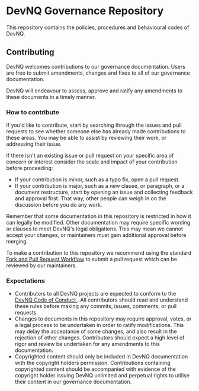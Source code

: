 # DevNQ Governance Repository

This repository contains the policies, procedures and behavioural codes
of DevNQ.

## Contributing

DevNQ welcomes contributions to our governance documentation. Users are
free to submit amendments, changes and fixes to all of our governance
documentation.

DevNQ will endeavour to assess, approve and ratify any amendments to
these documents in a timely manner.

### How to contribute

If you'd like to contribute, start by searching through the issues and
pull requests to see whether someone else has already made
contributions to these areas. You may be able to assist by reviewing
their work, or addressing their issue.

If there isn't an existing issue or pull request on your specific area
of concern or interest consider the scale and impact of your
contribution before proceeding:
- If your contribution is minor, such as a typo fix, open a
pull request.
- If your contribution is major, such as a new clause, or paragraph,
or a document restructure, start by opening an issue and collecting
feedback and approval first. That way, other people can weigh in on
the discussion before you do any work.

Remember that some documentation in this repository is restricted in
how it can legally be modified. Other documentation may require
specific wording or clauses to meet DevNQ's legal obligations. This may
mean we cannot accept your changes, or maintainers must gain additional
approval before merging.

To make a contribution to this repository we recommend using the
standard [Fork and Pull Request
Workflow](https://gist.github.com/Chaser324/ce0505fbed06b947d962) to
submit a pull request which can be reviewed by our maintainers.

### Expectations

- Contributors to all DevNQ projects are expected to conform to the
[DevNQ Code of Conduct
](https://github.com/devnq/governance/blob/master/code-of-conduct.md).
All contributors should read and understand these rules before making
any commits, issues, comments, or pull requests.
- Changes to documents in this repository may require approval, votes,
 or a legal process to be undertaken in order to ratify modifications.
 This may delay the acceptance of some changes, and also result in the
 rejection of other changes. Contributors should expect a high level of
 rigor and review be undertaken for any amendments to this
 documentation.
- Copyrighted content should only be included in DevNQ documentation
 with the copyright holders permission. Contributions containing
 copyrighted content should be accompanied with evidence of the
 copyright holder issuing DevNQ unlimited and perpetual rights to
 utilise their content in our governance documentation.